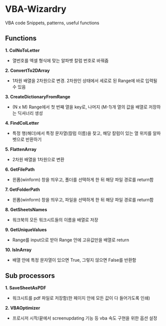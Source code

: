 # VBA-Wizardry
VBA code Snippets, patterns, useful functions


## Functions

**1. ColNoToLetter**
  - 열번호를 엑셀 형식에 맞는 알파벳 칼럼 번호로 바꿔줌 

**2. ConvertTo2DArray**
  - 1차원 배열을 2차원으로 변경. 2차원인 상태에서 세로로 된 Range에 바로 입력될 수 있음

**3. CreateDictionaryFromRange**
  - (N x M) Range에서 첫 번째 열을 key로, 나머지 (M-1)개 열의 값을 배열로 저장하는 딕셔너리 생성

**4. FindColLetter**
   - 특정 행(해더)에서 특정 문자열(칼럼 이름)을 찾고, 해당 칼럼이 있는 열 위치를 알파벳으로 반환하기

**5. FlattenArray**
   - 2차원 배열을 1차원으로 변환

**6. GetFilePath**
   - 윈폼(winform) 창을 띄우고, 폴더를 선택하게 한 뒤 해당 파일 경로를 return함

**7. GetFolderPath**
   - 윈폼(winform) 창을 띄우고, 파일을 선택하게 한 뒤 해당 파일 경로를 return함

**8. GetSheetsNames**
  - 워크북의 모든 워크시트들의 이름을 배열로 저장

**9. GetUniqueValues**
  - Range를 input으로 받아 Range 안에 고유값만을 배열로 return

**10. IsInArray**
   - 배열 안에 특정 문자열이 있으면 True, 그렇지 않으면 False를 반환함


## Sub processors

**1. SaveSheetAsPDF**
   - 워크시트를 pdf 파일로 저장함(한 페이지 안에 모든 값이 다 들어가도록 인쇄)
  
**2. VBAOptimizer**
   - 프로시저 시작/끝에서 screenupdating 기능 등 vba 속도 구현을 위한 옵션 설정
  
